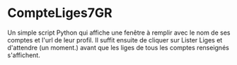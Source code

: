 # CompteLiges7GR
 
Un simple script Python qui affiche une fenêtre à remplir avec le nom de ses comptes et l'url de leur profil. Il suffit ensuite de cliquer sur Lister Liges et d'attendre (un moment.) avant que les liges de tous les comptes renseignés s'affichent.
